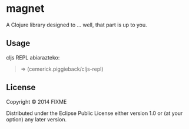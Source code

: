 # magnet

A Clojure library designed to ... well, that part is up to you.

## Usage

cljs REPL abiarazteko:

> => (cemerick.piggieback/cljs-repl)

## License

Copyright © 2014 FIXME

Distributed under the Eclipse Public License either version 1.0 or (at
your option) any later version.
